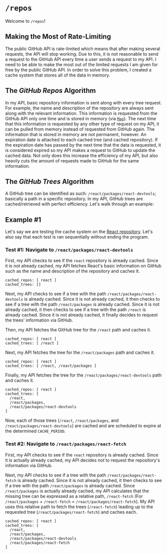 # `/repos`

Welcome to `/repos`!

## Making the Most of Rate-Limiting

The public GitHub API is rate-limited which means that after making several requests, the API will stop working.
Due to this, it is not reasonable to send a request to the GitHub API every time a user sends a request to my API.
I need to be able to make the most out of the limited requests I am given for free by the public GitHub API.
In order to solve this problem, I created a cache system that stores all of the data in memory.

## The *GitHub Repos* Algorithm

In my API, basic repository information is sent along with every tree request.
For example, the name and description of the repository are always sent along with the relevant information.
This information is requested from the GitHub API only one time and is stored in memory (via [`Map`](https://developer.mozilla.org/en-US/docs/Web/JavaScript/Reference/Global_Objects/Map)).
The next time that this information is requested by any other type of request on my API, it can be pulled from memory instead of requested from GitHub again.
The information that is stored in memory are not permanent, however.
An expiration date is attached to each cached tree (and cached repository).
If the expiration date has passed by the next time that the data is requested, it is considered expired so my API makes a request to GitHub to update the cached data.
Not only does this increase the efficiency of my API, but also heavily cuts the amount of requests made to GitHub for the same information.

## The *GitHub Trees* Algorithm

A GitHub tree can be identified as such: `/react/packages/react-devtools`; basically a path in a specific repository.
In my API, GitHub trees are cached/retrieved with perfect efficiency.
Let's walk through an example:

## Example #1

Let's say we are testing the cache system on the [React repository](https://github.com/facebook/react/).
Let's also say that each test is ran sequentially without ending the program.

### Test #1: Navigate to `/react/packages/react-devtools`

First, my API checks to see if the `react` repository is already cached.
Since it is not already cached, my API fetches React's basic information on GitHub such as the name and description of the repository and caches it.

```
cached_repos: [ react ]
cached_trees: []
```

Next, my API checks to see if a tree with the path `/react/packages/react-devtools` is already cached.
Since it is not already cached, it then checks to see if a tree with the path `/react/packages` is already cached.
Since it is not already cached, it then checks to see if a tree with the path `/react` is already cached.
Since it is not already cached, it finally decides to request the trees' information via GitHub.

Then, my API fetches the GitHub tree for the `/react` path and caches it.

```
cached_repos: [ react ]
cached_trees: [ /react ]
```

Next, my API fetches the tree for the `/react/packages` path and caches it.

```
cached_repos: [ react ]
cached_trees: [ /react, /react/packages ]
```

Finally, my API fetches the tree for the `/react/packages/react-devtools` path and caches it.

```
cached_repos: [ react ]
cached_trees: [
  /react,
  /react/packages,
  /react/packages/react-devtools
]
```

Now, each of those trees (`/react`, `/react/packages`, and `/react/packages/react-devtools`) are cached and are scheduled to expire at the determined `CACHE_PERIOD`.

### Test #2: Navigate to `/react/packages/react-fetch`

First, my API checks to see if the `react` repository is already cached.
Since it is actually already cached, my API decides *not* to request the repository's information via GitHub.

Next, my API checks to see if a tree with the path `/react/packages/react-fetch` is already cached.
Since it is not already cached, it then checks to see if a tree with the path `/react/packages` is already cached.
Since `/react/packages` is actually already cached, my API calculates that the missing tree can be expressed as a relative path, `/react-fetch` (For `/react/packages` + `/react-fetch` = `/react/packages/react-fetch`).
My API uses this relative path to fetch the trees (`/react-fetch`) leading up to the requested tree (`/react/packages/react-fetch`) and caches each.

```
cached_repos: [ react ]
cached_trees: [
  /react,
  /react/packages,
  /react/packages/react-devtools
  /react/packages/react-fetch
]
```